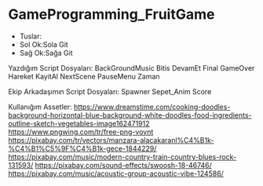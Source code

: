 # GameProgramming_FruitGame

- Tuslar:
- Sol Ok:Sola Git
- Sağ Ok:Sağa Git

Yazdığım Script Dosyaları:
BackGroundMusic Bitis DevamEt Final GameOver Hareket KayitAl NextScene PauseMenu Zaman

Ekip Arkadaşımın Script Dosyaları:
Spawner
Sepet_Anim
Score

Kullanığım Assetler:
https://www.dreamstime.com/cooking-doodles-background-horizontal-blue-background-white-doodles-food-ingredients-outline-sketch-vegetables-image162471912
https://www.pngwing.com/tr/free-png-vovnt
https://pixabay.com/tr/vectors/manzara-alacakaranl%C4%B1k-%C4%B1%C5%9F%C4%B1k-gece-1844229/
https://pixabay.com/music/modern-country-train-country-blues-rock-131593/
https://pixabay.com/sound-effects/swoosh-18-46746/
https://pixabay.com/music/acoustic-group-acoustic-vibe-124586/


